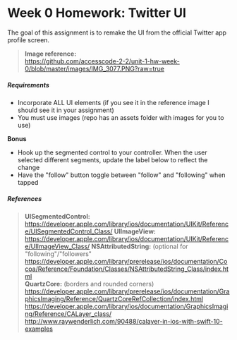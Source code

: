 # Week 0 Homework: Twitter UI

The goal of this assignment is to remake the UI from the official Twitter app profile screen.

> **Image reference:**  
https://github.com/accesscode-2-2/unit-1-hw-week-0/blob/master/images/IMG_3077.PNG?raw=true

##### Requirements  
* Incorporate ALL UI elements (if you see it in the reference image I should see it in your assignment)
* You must use images (repo has an assets folder with images for you to use)

**Bonus**
* Hook up the segmented control to your controller. When the user selected different segments, update the label below to reflect the change  
* Have the "follow" button toggle between "follow" and "following" when tapped

##### References 
> **UISegmentedControl:**  
https://developer.apple.com/library/ios/documentation/UIKit/Reference/UISegmentedControl_Class/
> **UIImageView:**  
https://developer.apple.com/library/ios/documentation/UIKit/Reference/UIImageView_Class/
> **NSAttributedString:** (optional for "following"/"followers"
https://developer.apple.com/library/prerelease/ios/documentation/Cocoa/Reference/Foundation/Classes/NSAttributedString_Class/index.html  
> **QuartzCore:**  (borders and rounded corners)  
https://developer.apple.com/library/prerelease/ios/documentation/GraphicsImaging/Reference/QuartzCoreRefCollection/index.html  
https://developer.apple.com/library/ios/documentation/GraphicsImaging/Reference/CALayer_class/  
http://www.raywenderlich.com/90488/calayer-in-ios-with-swift-10-examples  

